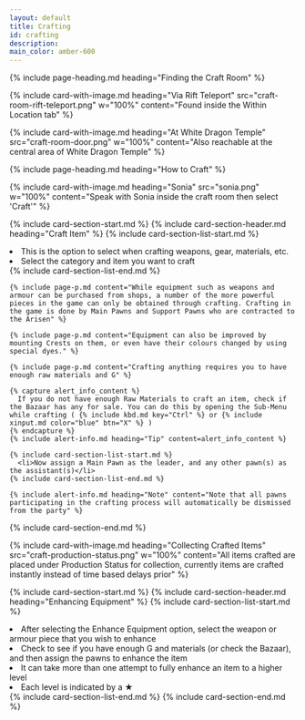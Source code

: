 ```yaml
---
layout: default
title: Crafting
id: crafting
description: 
main_color: amber-600
---
```


<div class="margin-center-90">
  {% include page-heading.md heading="Finding the Craft Room" %}

  {% include card-with-image.md heading="Via Rift Teleport" src="craft-room-rift-teleport.png" w="100%" content="Found inside the Within Location tab" %}

  {% include card-with-image.md heading="At White Dragon Temple" src="craft-room-door.png" w="100%" content="Also reachable at the central area of White Dragon Temple" %}

  {% include page-heading.md heading="How to Craft" %}

  {% include card-with-image.md heading="Sonia" src="sonia.png" w="100%" content="Speak with Sonia inside the craft room then select 'Craft'" %}

  {% include card-section-start.md %}
    {% include card-section-header.md heading="Craft Item" %}
    {% include card-section-list-start.md %}
      <li>This is the option to select when crafting weapons, gear, materials, etc.</li>
      <li>Select the category and item you want to craft</li>
    {% include card-section-list-end.md %}
    
    {% include page-p.md content="While equipment such as weapons and armour can be purchased from shops, a number of the more powerful pieces in the game can only be obtained through crafting. Crafting in the game is done by Main Pawns and Support Pawns who are contracted to the Arisen" %}

    {% include page-p.md content="Equipment can also be improved by mounting Crests on them, or even have their colours changed by using special dyes." %}

    {% include page-p.md content="Crafting anything requires you to have enough raw materials and G" %}

    {% capture alert_info_content %}
      If you do not have enough Raw Materials to craft an item, check if the Bazaar has any for sale. You can do this by opening the Sub-Menu while crafting ( {% include kbd.md key="Ctrl" %} or {% include xinput.md color="blue" btn="X" %} )
    {% endcapture %}
    {% include alert-info.md heading="Tip" content=alert_info_content %}

    {% include card-section-list-start.md %}
      <li>Now assign a Main Pawn as the leader, and any other pawn(s) as the assistant(s)</li>
    {% include card-section-list-end.md %}

    {% include alert-info.md heading="Note" content="Note that all pawns participating in the crafting process will automatically be dismissed from the party" %}
  {% include card-section-end.md %}

  {% include card-with-image.md heading="Collecting Crafted Items" src="craft-production-status.png" w="100%" content="All items crafted are placed under Production Status for collection, currently items are crafted instantly instead of time based delays prior" %}

  {% include card-section-start.md %}
    {% include card-section-header.md heading="Enhancing Equipment" %}
    {% include card-section-list-start.md %}
      <li>After selecting the Enhance Equipment option, select the weapon or armour piece that you wish to enhance</li>
      <li>Check to see if you have enough G and materials (or check the Bazaar), and then assign the pawns to enhance the item</li>
      <li>It can take more than one attempt to fully enhance an item to a higher level</li>
      <li>Each level is indicated by a ★</li>
    {% include card-section-list-end.md %}
  {% include card-section-end.md %}
</div>